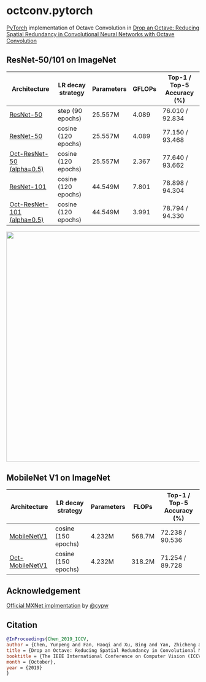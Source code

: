 # octconv.pytorch
[PyTorch](pytorch.org) implementation of Octave Convolution in [Drop an Octave: Reducing Spatial Redundancy in Convolutional Neural Networks with Octave Convolution](https://arxiv.org/abs/1904.05049)

## ResNet-50/101 on ImageNet
| Architecture             | LR decay strategy   | Parameters | GFLOPs | Top-1 / Top-5 Accuracy (%) |
| ------------------------ | ------------------- | ---------- | ------ | ----------------------- |
| [ResNet-50](https://drive.google.com/open?id=1n7H6WNrvtf0eyWeWotbWD1kb95iVWaze)                | step (90 epochs)    | 25.557M    | 4.089  | 76.010 / 92.834         |
| [ResNet-50](https://drive.google.com/open?id=1_aconGn2oZB1Bvgq65g2tsqSI7CSPAEt)                | cosine (120 epochs) | 25.557M    | 4.089  | 77.150 / 93.468         |
| [Oct-ResNet-50 (alpha=0.5)](https://drive.google.com/open?id=1F9esqmbIJmfTOsAZ6_6JEUnI83LVgF_S) | cosine (120 epochs) | 25.557M    | 2.367  | 77.640 / 93.662         |
| [ResNet-101](https://drive.google.com/file/d/128pkjPIN8hvjmbsSmUb62cikmiPjlgb1/view?usp=sharing) | cosine (120 epochs) | 44.549M | 7.801 | 78.898 / 94.304 |
| [Oct-ResNet-101 (alpha=0.5)](https://drive.google.com/file/d/1E3To8EZDlVX8EfIU4q4r6SHDUHStKOqG/view?usp=sharing) | cosine (120 epochs) | 44.549M | 3.991 | 78.794 / 94.330 |


<p align="center"><img src="fig/ablation.png" width="600" /></p>



## MobileNet V1 on ImageNet
| Architecture             | LR decay strategy   | Parameters | FLOPs | Top-1 / Top-5 Accuracy (%) |
| ------------------------ | ------------------- | ---------- | ------ | ----------------------- |
| [MobileNetV1](https://drive.google.com/file/d/14FBekvITT77z2LX_2utFGMteK3gxN1vn/view?usp=sharing) | cosine (150 epochs) | 4.232M | 568.7M | 72.238 / 90.536 |
| [Oct-MobileNetV1](https://drive.google.com/file/d/1hpXYlHuTLeg04BOTFInrDYsaM4P-b0vK/view?usp=sharing) | cosine (150 epochs) | 4.232M | 318.2M | 71.254 / 89.728 |

## Acknowledgement
[Official MXNet implmentation](https://github.com/facebookresearch/OctConv) by [@cypw](https://github.com/cypw)

## Citation
```bibtex
@InProceedings{Chen_2019_ICCV,
author = {Chen, Yunpeng and Fan, Haoqi and Xu, Bing and Yan, Zhicheng and Kalantidis, Yannis and Rohrbach, Marcus and Yan, Shuicheng and Feng, Jiashi},
title = {Drop an Octave: Reducing Spatial Redundancy in Convolutional Neural Networks With Octave Convolution},
booktitle = {The IEEE International Conference on Computer Vision (ICCV)},
month = {October},
year = {2019}
}
```
